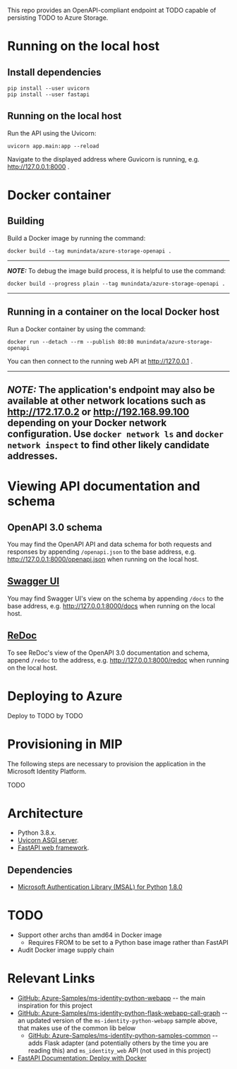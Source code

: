 This repo provides an OpenAPI-compliant endpoint at TODO capable of persisting TODO to Azure Storage.

# Running on the local host

## Install dependencies

```
pip install --user uvicorn
pip install --user fastapi
```

## Running on the local host

Run the API using the Uvicorn:

```
uvicorn app.main:app --reload
```

Navigate to the displayed address where Guvicorn is running, e.g. http://127.0.0.1:8000 .

# Docker container

## Building

Build a Docker image by running the command:

```
docker build --tag munindata/azure-storage-openapi .
```

---
***NOTE:*** To debug the image build process, it is helpful to use the command:
```
docker build --progress plain --tag munindata/azure-storage-openapi .
```
---

## Running in a container on the local Docker host

Run a Docker container by using the command:

```
docker run --detach --rm --publish 80:80 munindata/azure-storage-openapi
```

You can then connect to the running web API at http://127.0.0.1 .

---
***NOTE:*** The application's endpoint may also be available at other network locations such as http://172.17.0.2 or http://192.168.99.100 depending on your Docker network configuration. Use `docker network ls` and `docker network inspect` to find other likely candidate addresses.
---

# Viewing API documentation and schema

## OpenAPI 3.0 schema

You may find the OpenAPI API and data schema for both requests and responses by appending `/openapi.json` to the base address, e.g. http://127.0.0.1:8000/openapi.json when running on the local host.

## [Swagger UI](https://github.com/swagger-api/swagger-ui)

You may find Swagger UI's view on the schema by appending `/docs` to the base address, e.g. http://127.0.0.1:8000/docs when running on the local host.

## [ReDoc](https://github.com/Rebilly/ReDoc)

To see ReDoc's view of the OpenAPI 3.0 documentation and schema, append `/redoc` to the address, e.g. http://127.0.0.1:8000/redoc when running on the local host.

# Deploying to Azure

Deploy to TODO by TODO

# Provisioning in MIP
The following steps are necessary to provision the application in the Microsoft Identity Platform.

TODO

# Architecture

- Python 3.8.x.
- [Uvicorn ASGI server](https://www.uvicorn.org).
- [FastAPI web framework](https://fastapi.tiangolo.com/).

## Dependencies

- [Microsoft Authentication Library (MSAL) for Python](https://github.com/AzureAD/microsoft-authentication-library-for-python) [1.8.0](https://github.com/AzureAD/microsoft-authentication-library-for-python/releases/tag/1.8.0)

# TODO

- Support other archs than amd64 in Docker image
  - Requires FROM to be set to a Python base image rather than FastAPI
- Audit Docker image supply chain

# Relevant Links

- [GitHub: Azure-Samples/ms-identity-python-webapp](https://github.com/Azure-Samples/ms-identity-python-webapp) -- the main inspiration for this project
- [GitHub: Azure-Samples/ms-identity-python-flask-webapp-call-graph](https://github.com/Azure-Samples/ms-identity-python-flask-webapp-call-graph) -- an updated version of the `ms-identity-python-webapp` sample above, that makes use of the common lib below
  - [GitHub: Azure-Samples/ms-identity-python-samples-common](https://github.com/Azure-Samples/ms-identity-python-samples-common) -- adds Flask adapter (and potentially others by the time you are reading this) and `ms_identity_web` API (not used in this project)
- [FastAPI Documentation: Deploy with Docker](https://fastapi.tiangolo.com/deployment/docker/)

